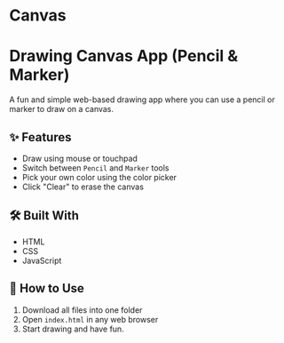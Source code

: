 # Canvas
# Drawing Canvas App (Pencil & Marker)

A fun and simple web-based drawing app where you can use a pencil or marker to draw on a canvas.

## ✨ Features
- Draw using mouse or touchpad
- Switch between `Pencil` and `Marker` tools
- Pick your own color using the color picker
- Click "Clear" to erase the canvas

## 🛠️ Built With
- HTML
- CSS
- JavaScript

## 🚀 How to Use
1. Download all files into one folder
2. Open `index.html` in any web browser
3. Start drawing and have fun.
